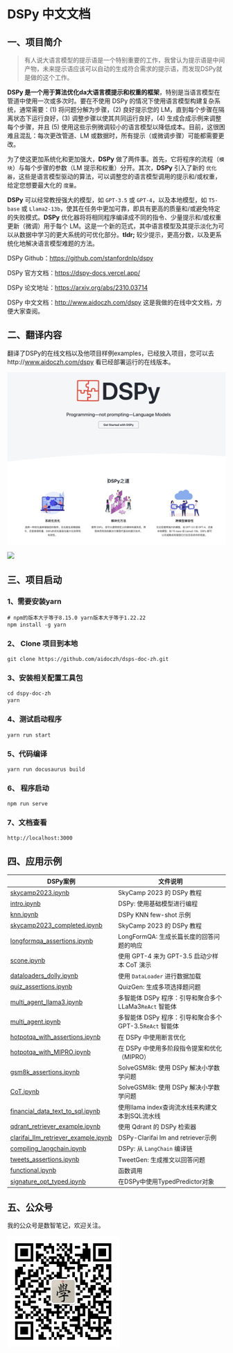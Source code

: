 # DSPy 中文文档

## 一、项目简介

>  有人说大语言模型的提示语是一个特别重要的工作，我曾认为提示语是中间产物，未来提示语应该可以自动的生成符合需求的提示语，而发现DSPy就是做的这个工作。

**DSPy 是一个用于算法优化da大语言模提示和权重的框架**，特别是当语言模型在管道中使用一次或多次时。要在不使用 DSPy 的情况下使用语言模型构建复杂系统，通常需要：(1) 将问题分解为步骤，(2) 良好提示您的 LM，直到每个步骤在隔离状态下运行良好，(3) 调整步骤以使其共同运行良好，(4) 生成合成示例来调整每个步骤，并且 (5) 使用这些示例微调较小的语言模型以降低成本。目前，这很困难且混乱：每次更改管道、LM 或数据时，所有提示（或微调步骤）可能都需要更改。

为了使这更加系统化和更加强大，**DSPy** 做了两件事。首先，它将程序的流程（`模块`）与每个步骤的参数（LM 提示和权重）分开。其次，**DSPy** 引入了新的 `优化器`，这些是语言模型驱动的算法，可以调整您的语言模型调用的提示和/或权重，给定您想要最大化的 `度量`。

**DSPy** 可以经常教授强大的模型，如 `GPT-3.5` 或 `GPT-4`，以及本地模型，如 `T5-base` 或 `Llama2-13b`，使其在任务中更加可靠，即具有更高的质量和/或避免特定的失败模式。**DSPy** 优化器将将相同程序编译成不同的指令、少量提示和/或权重更新（微调）用于每个 LM。这是一个新的范式，其中语言模型及其提示淡化为可以从数据中学习的更大系统的可优化部分。**tldr;** 较少提示，更高分数，以及更系统化地解决语言模型难题的方法。

DSPy Github：https://github.com/stanfordnlp/dspy

DSPy 官方文档：https://dspy-docs.vercel.app/

DSPy 论文地址：https://arxiv.org/abs/2310.03714

DSPy 中文文档：http://www.aidoczh.com/dspy 这是我做的在线中文文档，方便大家查阅。

## 二、翻译内容

翻译了DSPy的在线文档以及他项目样例examples，已经放入项目，您可以去http://www.aidoczh.com/dspy 看已经部署运行的在线版本。

![](https://github.com/aidoczh/dspy-doc-zh/blob/main/static/img/screen1.jpg)



![](https://github.com/aidoczh/dspy-doc-zh/blob/main/static/img/screen2.jpg)



## 三、项目启动

### 1、需要安装yarn

```
# npm的版本大于等于8.15.0 yarn版本大于等于1.22.22
npm install -g yarn 
```

### 2、 Clone 项目到本地

```
git clone https://github.com/aidoczh/dsps-doc-zh.git
```

### 3、安装相关配置工具包

```
cd dspy-doc-zh
yarn
```

### 4、测试启动程序

```
yarn run start
```

### 5、代码编译

```
yarn run docusaurus build
```

### 6、 程序启动

```
npm run serve
```

### 7、文档查看

```
http://localhost:3000
```

##  四、应用示例



| DSPy案例                                                     | 文件说明                                                 |
| ------------------------------------------------------------ | -------------------------------------------------------- |
| [skycamp2023.ipynb](https://nbviewer.org/github/aidoczh/dspy-doc-zh/blob/main/examples/skycamp2023.ipynb) | SkyCamp 2023 的 DSPy 教程                                |
| [intro.ipynb](https://nbviewer.org/github/aidoczh/dspy-doc-zh/blob/main/examples/intro.ipynb) | DSPy: 使用基础模型进行编程                               |
| [knn.ipynb](https://nbviewer.org/github/aidoczh/dspy-doc-zh/blob/main/examples/knn.ipynb) | DSPy KNN few-shot 示例                                   |
| [skycamp2023_completed.ipynb](https://nbviewer.org/github/aidoczh/dspy-doc-zh/blob/main/examples/skycamp2023_completed.ipynb) | SkyCamp 2023 的 DSPy 教程                                |
| [longformqa_assertions.ipynb](https://nbviewer.org/github/aidoczh/dspy-doc-zh/blob/main/examples/longformqa/longformqa_assertions.ipynb) | LongFormQA: 生成长篇长度的回答问题的响应                 |
| [scone.ipynb](https://nbviewer.org/github/aidoczh/dspy-doc-zh/blob/main/examples/nli/scone/scone.ipynb) | 使用 GPT-4 来为 GPT-3.5 启动少样本 CoT 演示              |
| [dataloaders_dolly.ipynb](https://nbviewer.org/github/aidoczh/dspy-doc-zh/blob/main/examples/dataloaders/dataloaders_dolly.ipynb) | 使用 `DataLoader` 进行数据加载                           |
| [quiz_assertions.ipynb](https://nbviewer.org/github/aidoczh/dspy-doc-zh/blob/main/examples/quiz/quiz_assertions.ipynb) | QuizGen: 生成多项选择题问题                              |
| [multi_agent_llama3.ipynb](https://nbviewer.org/github/aidoczh/dspy-doc-zh/blob/main/examples/agents/multi_agent_llama3.ipynb) | 多智能体 DSPy 程序：引导和聚合多个 LLaMa3`ReAct` 智能体  |
| [multi_agent.ipynb](https://nbviewer.org/github/aidoczh/dspy-doc-zh/blob/main/examples/agents/multi_agent.ipynb) | 多智能体 DSPy 程序：引导和聚合多个 GPT-3.5`ReAct` 智能体 |
| [hotpotqa_with_assertions.ipynb](https://nbviewer.org/github/aidoczh/dspy-doc-zh/blob/main/examples/qa/hotpot/hotpotqa_with_assertions.ipynb) | 在 DSPy 中使用断言优化                                   |
| [hotpotqa_with_MIPRO.ipynb](https://nbviewer.org/github/aidoczh/dspy-doc-zh/blob/main/examples/qa/hotpot/hotpotqa_with_MIPRO.ipynb) | 在 DSPy 中使用多阶段指令提案和优化（MIPRO）              |
| [gsm8k_assertions.ipynb](https://nbviewer.org/github/aidoczh/dspy-doc-zh/blob/main/examples/math/gsm8k/gsm8k_assertions.ipynb) | SolveGSM8k: 使用 DSPy 解决小学数学问题                   |
| [CoT.ipynb](https://nbviewer.org/github/aidoczh/dspy-doc-zh/blob/main/examples/math/gsm8k/CoT.ipynb) | SolveGSM8k: 使用 DSPy 解决小学数学问题                   |
| [financial_data_text_to_sql.ipynb](https://nbviewer.org/github/aidoczh/dspy-doc-zh/blob/main/examples/text_to_sql/financial_data_text_to_sql.ipynb) | 使用llama index查询流水线来构建文本到SQL流水线           |
| [qdrant_retriever_example.ipynb](https://nbviewer.org/github/aidoczh/dspy-doc-zh/blob/main/examples/integrations/qdrant/qdrant_retriever_example.ipynb) | 使用 Qdrant 的 DSPy 检索器                               |
| [clarifai_llm_retriever_example.ipynb](https://nbviewer.org/github/aidoczh/dspy-doc-zh/blob/main/examples/integrations/clarifai/clarifai_llm_retriever_example.ipynb) | DSPy-Clarifai lm and retriever示例                       |
| [compiling_langchain.ipynb](https://nbviewer.org/github/aidoczh/dspy-doc-zh/blob/main/examples/tweets/compiling_langchain.ipynb) | DSPy: 从 `LangChain` 编译链                              |
| [tweets_assertions.ipynb](https://nbviewer.org/github/aidoczh/dspy-doc-zh/blob/main/examples/tweets/tweets_assertions.ipynb) | TweetGen: 生成推文以回答问题                             |
| [functional.ipynb](https://nbviewer.org/github/aidoczh/dspy-doc-zh/blob/main/examples/functional/functional.ipynb) | 函数调用                                                 |
| [signature_opt_typed.ipynb](https://nbviewer.org/github/aidoczh/dspy-doc-zh/blob/main/examples/functional/signature_opt_typed.ipynb) | 在DSPy中使用TypedPredictor对象                           |

## 五、公众号

我的公众号是数智笔记，欢迎关注。

![](https://github.com/aidoczh/dspy-doc-zh/blob/main/static/img/qrcode.jpg)